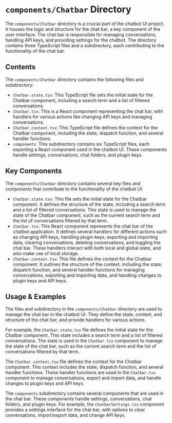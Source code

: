
# `components/Chatbar` Directory

The `components/Chatbar` directory is a crucial part of the chatbot UI project. It houses the logic and structure for the chat bar, a key component of the user interface. The chat bar is responsible for managing conversations, handling API keys, and providing settings for the chatbot. The directory contains three TypeScript files and a subdirectory, each contributing to the functionality of the chat bar.

## Contents

The `components/Chatbar` directory contains the following files and subdirectory:

- `Chatbar.state.tsx`: This TypeScript file sets the initial state for the Chatbar component, including a search term and a list of filtered conversations.
- `Chatbar.tsx`: This is a React component representing the chat bar, with handlers for various actions like changing API keys and managing conversations.
- `Chatbar.context.tsx`: This TypeScript file defines the context for the Chatbar component, including the state, dispatch function, and several handler functions.
- `components`: This subdirectory contains six TypeScript files, each exporting a React component used in the chatbot UI. These components handle settings, conversations, chat folders, and plugin keys.

## Key Components

The `components/Chatbar` directory contains several key files and components that contribute to the functionality of the chatbot UI:

- `Chatbar.state.tsx`: This file sets the initial state for the Chatbar component. It defines the structure of the state, including a search term and a list of filtered conversations. This state is used to manage the state of the Chatbar component, such as the current search term and the list of conversations filtered by that term.
- `Chatbar.tsx`: This React component represents the chat bar of the chatbot application. It defines several handlers for different actions such as changing API keys, handling plugin keys, exporting and importing data, clearing conversations, deleting conversations, and toggling the chat bar. These handlers interact with both local and global state, and also make use of local storage.
- `Chatbar.context.tsx`: This file defines the context for the Chatbar component. It outlines the structure of the context, including the state, dispatch function, and several handler functions for managing conversations, exporting and importing data, and handling changes to plugin keys and API keys.

## Usage & Examples

The files and subdirectory in the `components/Chatbar` directory are used to manage the chat bar in the chatbot UI. They define the state, context, and structure of the chat bar, and provide handlers for various actions.

For example, the `Chatbar.state.tsx` file defines the initial state for the Chatbar component. This state includes a search term and a list of filtered conversations. The state is used in the `Chatbar.tsx` component to manage the state of the chat bar, such as the current search term and the list of conversations filtered by that term.

The `Chatbar.context.tsx` file defines the context for the Chatbar component. This context includes the state, dispatch function, and several handler functions. These handler functions are used in the `Chatbar.tsx` component to manage conversations, export and import data, and handle changes to plugin keys and API keys.

The `components` subdirectory contains several components that are used in the chat bar. These components handle settings, conversations, chat folders, and plugin keys. For example, the `ChatbarSettings.tsx` component provides a settings interface for the chat bar, with options to clear conversations, import/export data, and change API keys.
